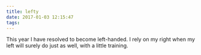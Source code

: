 ```yaml
---
title: lefty
date: 2017-01-03 12:15:47
tags:
---
```


This year I have resolved to become left-handed. 
I rely on my right when my left will surely do just as well, with a little training.


